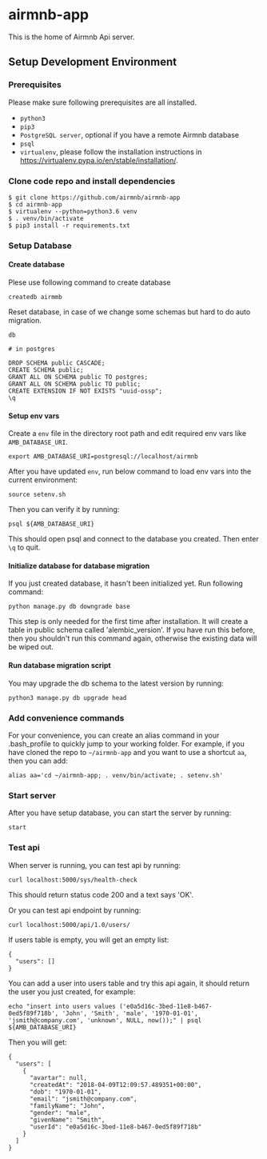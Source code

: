 # airmnb-app

This is the home of Airmnb Api server.

## Setup Development Environment

### Prerequisites

Please make sure following prerequisites are all installed.

 - `python3`
 - `pip3`
 - `PostgreSQL server`, optional if you have a remote Airmnb database
 - `psql`
 - `virtualenv`, please follow the installation instructions in https://virtualenv.pypa.io/en/stable/installation/.

### Clone code repo and install dependencies

```
$ git clone https://github.com/airmnb/airmnb-app
$ cd airmnb-app
$ virtualenv --python=python3.6 venv
$ . venv/bin/activate
$ pip3 install -r requirements.txt
```

### Setup Database

#### Create database

Plese use following command to create database
```
createdb airmmb
```

Reset database, in case of we change some schemas but hard to do auto migration.
```
db

# in postgres

DROP SCHEMA public CASCADE;
CREATE SCHEMA public;
GRANT ALL ON SCHEMA public TO postgres;
GRANT ALL ON SCHEMA public TO public;
CREATE EXTENSION IF NOT EXISTS "uuid-ossp";
\q
```

#### Setup env vars

Create a `env` file in the directory root path and edit required env vars like `AMB_DATABASE_URI`.

```
export AMB_DATABASE_URI=postgresql://localhost/airmnb
```

After you have updated `env`, run below command to load env vars into the current environment:
```
source setenv.sh
```

Then you can verify it by running:
```
psql ${AMB_DATABASE_URI}
```
This should open psql and connect to the database you created. Then enter ```\q``` to quit.


#### Initialize database for database migration

If you just created database, it hasn't been initialized yet. Run following command:

```
python manage.py db downgrade base
```

This step is only needed for the first time after installation. It will create a table in public schema called 'alembic_version'. If 
you have run this before, then you shouldn't run this command again, otherwise the existing data will be wiped out.

#### Run database migration script

You may upgrade the db schema to the latest version by running:
```
python3 manage.py db upgrade head
```

### Add convenience commands

For your convenience, you can create an alias command in your .bash_profile to quickly jump to your working folder. For example, if you have cloned the repo to `~/airmnb-app` and you want to use a shortcut `aa`, then you can add:

```
alias aa='cd ~/airmnb-app; . venv/bin/activate; . setenv.sh'
```

### Start server

After you have setup database, you can start the server by running:
```
start
```

### Test api

When server is running, you can test api by running:
```
curl localhost:5000/sys/health-check
```

This should return status code 200 and a text says 'OK'.

Or you can test api endpoint by running:
```
curl localhost:5000/api/1.0/users/
```

If users table is empty, you will get an empty list:
```
{
  "users": []
}
```

You can add a user into users table and try this api again, it should return the user you just created, for example:
```
echo "insert into users values ('e0a5d16c-3bed-11e8-b467-0ed5f89f718b', 'John', 'Smith', 'male', '1970-01-01', 'jsmith@company.com', 'unknown', NULL, now());" | psql ${AMB_DATABASE_URI}
```
Then you will get:
```
{
  "users": [
    {
      "avartar": null, 
      "createdAt": "2018-04-09T12:09:57.489351+00:00", 
      "dob": "1970-01-01", 
      "email": "jsmith@company.com", 
      "familyName": "John", 
      "gender": "male", 
      "givenName": "Smith", 
      "userId": "e0a5d16c-3bed-11e8-b467-0ed5f89f718b"
    }
  ]
}
```
